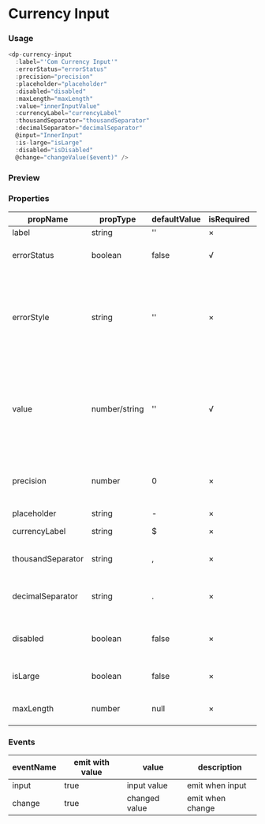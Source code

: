 # Currency Input

### Usage

```js
<dp-currency-input
  :label="'Com Currency Input'"
  :errorStatus="errorStatus"
  :precision="precision"
  :placeholder="placeholder"
  :disabled="disabled"
  :maxLength="maxLength"
  :value="innerInputValue"
  :currencyLabel="currencyLabel"
  :thousandSeparator="thousandSeparator"
  :decimalSeparator="decimalSeparator"
  @input="InnerInput"
  :is-large="isLarge"
  :disabled="isDisabled"
  @change="changeValue($event)" />
```
### Preview
<!-- STORY -->
### Properties

| propName | propType   | defaultValue| isRequired | description |
|----------|---------   |------------ |------------| ------------|
| label    |  string    |    ''       |   ×        |       label text      |
| errorStatus   |  boolean     |   false     |   √        |  whether to show error status       |
| errorStyle   |  string     |   ''     |   ×        |  two kinds of errorStyle, 'popover' shows popover style , '' shows underline style       |
| value    | number/string    |   ''     |   √        |       sets or returns the value of the value attribute of the text field(decimal is not supported)       |
| precision |  number    |    0       |   ×        |    how many places after decimal you want to caculate    |
| placeholder |  string    |    -       |   ×        |    placeholder    |
| currencyLabel    |  string    |    $       |   ×        |       currency label      |
| thousandSeparator    |  string    |    ,       |   ×        |       currency thousand separator      |
| decimalSeparator    |  string    |    .       |   ×        |       currency decimal point separator      |
| disabled   |  boolean     |   false     |   ×        |  whether to show disable status       |
| isLarge | boolean    | false       | ×          | whether show large theme |
| maxLength   |  number     |   null     |   ×        |  define max length of input value      |

### Events
| eventName     | emit with value |  value  | description |
|---------------|-----------------|---------  |---------  |
| input         |        true     | input value| emit when input|
| change        |  true           | changed value| emit when change|
